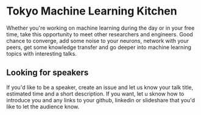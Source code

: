 # Tokyo Machine Learning Kitchen

Whether you're working on machine learning during the day or in your free time, take this opportunity to meet other researchers and engineers. Good chance to converge, add some noise to your neurons, network with your peers, get some knowledge transfer and go deeper into machine learning topics with interesting talks.

## Looking for speakers

If you'd like to be a speaker, create an issue and let us know your talk title, estimated time and a short description. If you want, let u sknow how to introduce you and any links to your github, linkedin or slideshare that you'd like to let the audience know.
